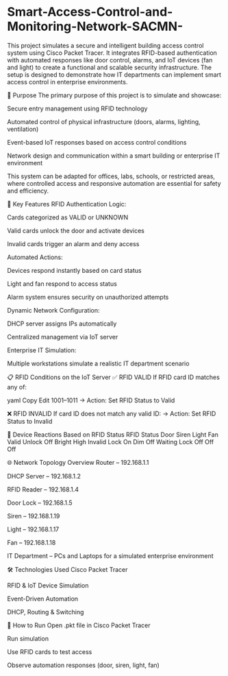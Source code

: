 # Smart-Access-Control-and-Monitoring-Network-SACMN-
This project simulates a secure and intelligent building access control system using Cisco Packet Tracer. It integrates RFID-based authentication with automated responses like door control, alarms, and IoT devices (fan and light) to create a functional and scalable security infrastructure. The setup is designed to demonstrate how IT departments can implement smart access control in enterprise environments.

🎯 Purpose
The primary purpose of this project is to simulate and showcase:

Secure entry management using RFID technology

Automated control of physical infrastructure (doors, alarms, lighting, ventilation)

Event-based IoT responses based on access control conditions

Network design and communication within a smart building or enterprise IT environment

This system can be adapted for offices, labs, schools, or restricted areas, where controlled access and responsive automation are essential for safety and efficiency.

🧠 Key Features
RFID Authentication Logic:

Cards categorized as VALID or UNKNOWN

Valid cards unlock the door and activate devices

Invalid cards trigger an alarm and deny access

Automated Actions:

Devices respond instantly based on card status

Light and fan respond to access status

Alarm system ensures security on unauthorized attempts

Dynamic Network Configuration:

DHCP server assigns IPs automatically

Centralized management via IoT server

Enterprise IT Simulation:

Multiple workstations simulate a realistic IT department scenario

📋 RFID Conditions on the IoT Server
✅ RFID VALID
If RFID card ID matches any of:

yaml
Copy
Edit
1001–1011
→ Action: Set RFID Status to Valid

❌ RFID INVALID
If card ID does not match any valid ID:
→ Action: Set RFID Status to Invalid

🚪 Device Reactions Based on RFID Status
RFID Status	Door	Siren	Light	Fan
Valid	Unlock	Off	Bright	High
Invalid	Lock	On	Dim	Off
Waiting	Lock	Off	Off	Off

🌐 Network Topology Overview
Router – 192.168.1.1

DHCP Server – 192.168.1.2

RFID Reader – 192.168.1.4

Door Lock – 192.168.1.5

Siren – 192.168.1.19

Light – 192.168.1.17

Fan – 192.168.1.18

IT Department – PCs and Laptops for a simulated enterprise environment

🛠 Technologies Used
Cisco Packet Tracer

RFID & IoT Device Simulation

Event-Driven Automation

DHCP, Routing & Switching

🚀 How to Run
Open .pkt file in Cisco Packet Tracer

Run simulation

Use RFID cards to test access

Observe automation responses (door, siren, light, fan)
